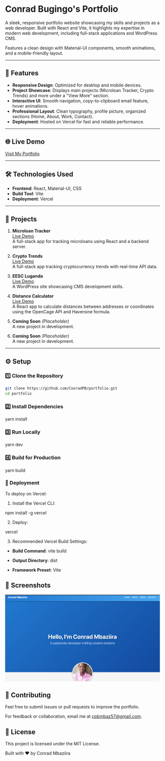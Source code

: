 # Conrad Bugingo's Portfolio

A sleek, responsive portfolio website showcasing my skills and projects as a web developer. Built with React and Vite, it highlights my expertise in modern web development, including full-stack applications and WordPress CMS.

Features a clean design with Material-UI components, smooth animations, and a mobile-friendly layout.

---

## 🚀 Features

- **Responsive Design**: Optimized for desktop and mobile devices.
- **Project Showcase**: Displays main projects (Microloan Tracker, Crypto Trends) and more under a "View More" section.
- **Interactive UI**: Smooth navigation, copy-to-clipboard email feature, hover animations.
- **Professional Layout**: Clean typography, profile picture, organized sections (Home, About, Work, Contact).
- **Deployment**: Hosted on Vercel for fast and reliable performance.

---

## 🌐 Live Demo

[Visit My Portfolio]()

---

## 🛠️ Technologies Used

- **Frontend**: React, Material-UI, CSS
- **Build Tool**: Vite
- **Deployment**: Vercel

---

## 📂 Projects

1. **Microloan Tracker**  
   [Live Demo](https://microloan-tracker.vercel.app/)  
   A full-stack app for tracking microloans using React and a backend server.

2. **Crypto Trends**  
   [Live Demo](https://crypto-trends-kohl.vercel.app/)  
   A full-stack app tracking cryptocurrency trends with real-time API data.

3. **EESC Luganda**  
   [Live Demo](https://eescluganda.wuaze.com/?i=1)  
   A WordPress site showcasing CMS development skills.

4. **Distance Calculator**  
   [Live Demo](https://distance-calculator-omega.vercel.app/)  
   A React app to calculate distances between addresses or coordinates using the OpenCage API and Haversine formula.

5. **Coming Soon** _(Placeholder)_  
   A new project in development.

6. **Coming Soon** _(Placeholder)_  
   A new project in development.

---

## ⚙️ Setup

### 1️⃣ Clone the Repository

```bash
git clone https://github.com/ConradPB/portfolio.git
cd portfolio
```

### 2️⃣ Install Dependencies

yarn install

### 3️⃣ Run Locally

yarn dev

### 4️⃣ Build for Production

yarn build

### 🚀 Deployment

To deploy on Vercel:

1. Install the Vercel CLI:

npm install -g vercel

2. Deploy:

vercel

3. Recommended Vercel Build Settings:

- **Build Command**: vite build

- **Output Directory**: dist

- **Framework Preset**: Vite

## 📸 Screenshots

![Portfolio Screenshot](./src/assets/snapshots/portfolio.png)

## 🤝 Contributing

Feel free to submit issues or pull requests to improve the portfolio.

For feedback or collaboration, email me at cpbmbaz57@gmail.com.

## 📜 License

This project is licensed under the MIT License.

Built with ❤️ by Conrad Mbaziira
